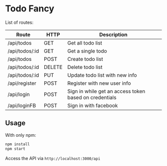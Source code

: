 # Todo Fancy
List of routes:

| Route            | HTTP   | Description                                            |
|------------------|--------|--------------------------------------------------------|
| /api/todos       | GET    | Get all todo list                                      |
| /api/todos/:id   | GET    | Get a single todo                                      |
| /api/todos       | POST   | Create todo list                                       |
| /api/todos/:id   | DELETE | Delete todo list                                       |
| /api/todos/:id   | PUT    | Update todo list with new info                         |
| /api/register    | POST   | Register with new user info                            |
| /api/login       | POST   | Sign in while get an access token based on credentials |
| /api/loginFB     | POST   | Sign in with facebook                                  |


## Usage
With only npm:
```javascript
npm install
npm start
```

Access the API via `http://localhost:3000/api`